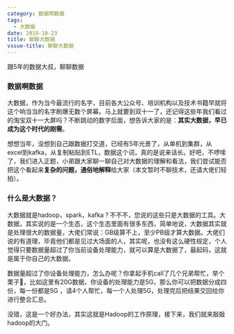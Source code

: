 ```yaml
---
category: 数据啊数据
tags:
  - 大数据
date: 2019-10-23
title: 聊聊大数据
vssue-title: 聊聊大数据
---
```


跟5年的数据大叔，聊聊数据

<!-- more -->

### 数据啊数据

大数据，作为当今最流行的名字，目前各大公众号、培训机构以及技术书籍早就将这个响当当的名字刷爆无数个屏幕。马上就要到双十一了，还记得这些年我们看过的淘宝双十一大屏吗？不断跳动的数字后面，想告诉大家的是：**其实大数据，早已成为这个时代的刚需**。

想想当年，没想到自己跟数据打交道，已经有5年光景了，从单机到集群，从excel到kafka，从复制粘贴到ETL，数据这个词，真的是说来话长。好吧，不啰嗦了，我们进入正题，小弟跟大家聊一聊自己对大数据的理解和看法，我们尝试能否把这个看起来**复杂的问题，通俗地解释**给大家（本文暂时不聊技术，还请大佬们轻拍）。

### 什么是大数据？

大数据就是hadoop，spark，kafka？不不不，您说的这些只是大数据的工具。大数据，其实说的是一个生态，这个生态里面有很多东西，简单地说，大数据其实就是处理很大的数据量，大佬们常说：GB级算不上，至少PB级才算大数据。大佬们说的有道理，毕竟他们都是见过大场面的人，其实呢，也没有这么硬性规定，个人觉得只要数据量超过了你当前设备处理能力，就可以算是大数据了，最起码，这就是属于你自己的大数据。

数据量超过了你设备处理能力，怎么办呢？你拿起手机call了几个兄弟帮忙，举个栗子🌰，比如这里有20G数据，你设备的处理能力是5G，那么你可以把数据分成四份，每一份都是5G ，请4个人帮忙，每一个人处理5G，处理完后把结果交回给你进行整合汇总。

没错，这是一个好办法，其实这就是Hadoop的工作原理，接下来，我们就来敲敲hadoop的大门。

